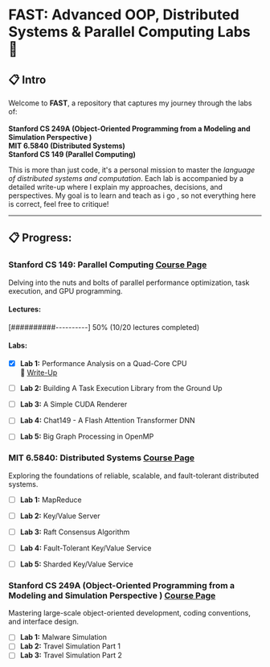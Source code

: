 # FAST: Advanced OOP, Distributed Systems & Parallel Computing Labs 🚀  

## 📋 Intro 

Welcome to **FAST**, a repository that captures my journey through the labs of: <br> <br>
**Stanford CS 249A (Object-Oriented Programming from a Modeling and Simulation Perspective )** <br>
**MIT 6.5840 (Distributed Systems)** <br>
**Stanford CS 149 (Parallel Computing)** <br>  

This is more than just code, it's a personal mission to master the *language of distributed systems and computation*. Each lab is accompanied by a detailed write-up where I explain my approaches, decisions, and perspectives. My goal is to learn and teach as i go , so not everything here is correct, feel free to critique!

---

## 📋 Progress:  

### **Stanford CS 149: Parallel Computing**  [Course Page](https://gfxcourses.stanford.edu/cs149/fall24)
Delving into the nuts and bolts of parallel performance optimization, task execution, and GPU programming.  
#### Lectures:
[##########----------] 50% (10/20 lectures completed)
#### Labs:
- [x] **Lab 1:** Performance Analysis on a Quad-Core CPU  
  📖 [Write-Up](https://itgass.notion.site/Write-Up-of-CS149-LAB1-1689f1788efd80db96a8d681ca68f429)  
- [ ] **Lab 2:** Building A Task Execution Library from the Ground Up  
- [ ] **Lab 3:** A Simple CUDA Renderer  
- [ ] **Lab 4:** Chat149 - A Flash Attention Transformer DNN  
- [ ] **Lab 5:** Big Graph Processing in OpenMP  


### **MIT 6.5840: Distributed Systems**  [Course Page](https://pdos.csail.mit.edu/6.824/)
Exploring the foundations of reliable, scalable, and fault-tolerant distributed systems.  

- [ ] **Lab 1:** MapReduce  
- [ ] **Lab 2:** Key/Value Server  
- [ ] **Lab 3:** Raft Consensus Algorithm  
- [ ] **Lab 4:** Fault-Tolerant Key/Value Service  
- [ ] **Lab 5:** Sharded Key/Value Service  


### **Stanford CS 249A (Object-Oriented Programming from a Modeling and Simulation Perspective )** [Course Page](https://web.stanford.edu/class/cs249a/)
Mastering large-scale object-oriented development, coding conventions, and interface design.

- [ ] **Lab 1:** Malware Simulation
- [ ] **Lab 2:** Travel Simulation Part 1
- [ ] **Lab 3:** Travel Simulation Part 2 
